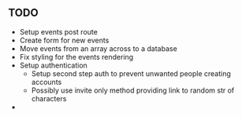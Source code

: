 ## TODO

* Setup events post route
* Create form for new events
* Move events from an array across to a database
* Fix styling for the events rendering
* Setup authentication
    * Setup second step auth to prevent unwanted people creating accounts
    * Possibly use invite only method providing link to random str of characters
* 